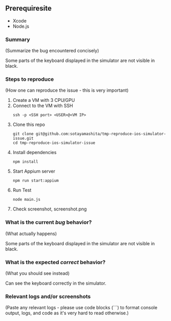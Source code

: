 ## Prerequiresite

- Xcode
- Node.js

### Summary

(Summarize the bug encountered concisely)

Some parts of the keyboard displayed in the simulator are not visible in black.

### Steps to reproduce

(How one can reproduce the issue - this is very important)

1. Create a VM with 3 CPU/GPU
1. Connect to the VM with SSH
    ```
    ssh -p <SSH port> <USER>@<VM IP>
    ```
1. Clone this repo
    ```
    git clone git@github.com:sotayamashita/tmp-reproduce-ios-simulator-issue.git
    cd tmp-reproduce-ios-simulator-issue
    ```
1. Install dependencies
    ```
    npm install
    ```
1. Start Appium server
    ```
    npm run start:appium
    ```
1. Run Test
    ```
    node main.js
    ```
1. Check screenshot, screenshot.png

### What is the current *bug* behavior?

(What actually happens)

Some parts of the keyboard displayed in the simulator are not visible in black.

### What is the expected *correct* behavior?

(What you should see instead)

Can see the keyboard correctly in the simulator.

### Relevant logs and/or screenshots

(Paste any relevant logs - please use code blocks (\`\`\`) to format console output,
logs, and code as it's very hard to read otherwise.)

